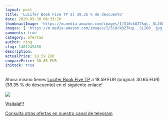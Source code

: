 ```yaml
---
layout: post
title: 'Lucifer Book Five TP al 39.35 % de descuento'
date: 2020-09-30 06:33:26
thumbnailImage: 'https://m.media-amazon.com/images/I/510ckOZ7kqL._SL200_.jpg'
images: [ 'https://m.media-amazon.com/images/I/510ckOZ7kqL._SL200_.jpg' ]
comments: true
category: ofertas
author: ring
slug: 1401249450
description:
actualPrice: 18.59 EUR
comparePrice: 30.65 EUR
inStock: true
---
```


Ahora mismo tienes [Lucifer Book Five TP](https://www.amazon.com/dp/1401249450/?tag=redken08-20) a 18.59 EUR (original: 30.65 EUR) (39.35 %  de descuento) en el siguiente enlace!

[![](https://m.media-amazon.com/images/I/510ckOZ7kqL._SL200_.jpg)](https://www.amazon.com/dp/1401249450/?tag=redken08-20)

[Visítala!!!](https://www.amazon.com/dp/1401249450/?tag=redken08-20)

[Consulta otras ofertas en nuestro canal de telegram](https://t.me/s/ofertas25)
